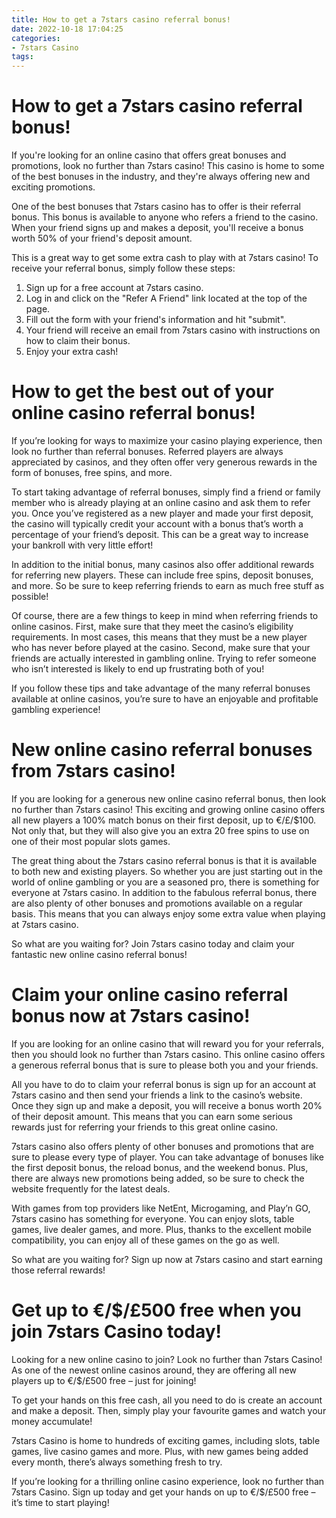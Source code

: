 ```yaml
---
title: How to get a 7stars casino referral bonus! 
date: 2022-10-18 17:04:25
categories:
- 7stars Casino
tags:
---
```



#  How to get a 7stars casino referral bonus! 

If you're looking for an online casino that offers great bonuses and promotions, look no further than 7stars casino! This casino is home to some of the best bonuses in the industry, and they're always offering new and exciting promotions.

One of the best bonuses that 7stars casino has to offer is their referral bonus. This bonus is available to anyone who refers a friend to the casino. When your friend signs up and makes a deposit, you'll receive a bonus worth 50% of your friend's deposit amount.

This is a great way to get some extra cash to play with at 7stars casino! To receive your referral bonus, simply follow these steps:

1) Sign up for a free account at 7stars casino.
2) Log in and click on the "Refer A Friend" link located at the top of the page.
3) Fill out the form with your friend's information and hit "submit".
4) Your friend will receive an email from 7stars casino with instructions on how to claim their bonus.
5) Enjoy your extra cash!

#  How to get the best out of your online casino referral bonus!

If you’re looking for ways to maximize your casino playing experience, then look no further than referral bonuses. Referred players are always appreciated by casinos, and they often offer very generous rewards in the form of bonuses, free spins, and more.

To start taking advantage of referral bonuses, simply find a friend or family member who is already playing at an online casino and ask them to refer you. Once you’ve registered as a new player and made your first deposit, the casino will typically credit your account with a bonus that’s worth a percentage of your friend’s deposit. This can be a great way to increase your bankroll with very little effort!

In addition to the initial bonus, many casinos also offer additional rewards for referring new players. These can include free spins, deposit bonuses, and more. So be sure to keep referring friends to earn as much free stuff as possible!

Of course, there are a few things to keep in mind when referring friends to online casinos. First, make sure that they meet the casino’s eligibility requirements. In most cases, this means that they must be a new player who has never before played at the casino. Second, make sure that your friends are actually interested in gambling online. Trying to refer someone who isn’t interested is likely to end up frustrating both of you!

If you follow these tips and take advantage of the many referral bonuses available at online casinos, you’re sure to have an enjoyable and profitable gambling experience!

#  New online casino referral bonuses from 7stars casino! 

If you are looking for a generous new online casino referral bonus, then look no further than 7stars casino! This exciting and growing online casino offers all new players a 100% match bonus on their first deposit, up to €/£/$100. Not only that, but they will also give you an extra 20 free spins to use on one of their most popular slots games.

The great thing about the 7stars casino referral bonus is that it is available to both new and existing players. So whether you are just starting out in the world of online gambling or you are a seasoned pro, there is something for everyone at 7stars casino. In addition to the fabulous referral bonus, there are also plenty of other bonuses and promotions available on a regular basis. This means that you can always enjoy some extra value when playing at 7stars casino.

So what are you waiting for? Join 7stars casino today and claim your fantastic new online casino referral bonus!

#  Claim your online casino referral bonus now at 7stars casino!

If you are looking for an online casino that will reward you for your referrals, then you should look no further than 7stars casino. This online casino offers a generous referral bonus that is sure to please both you and your friends.

All you have to do to claim your referral bonus is sign up for an account at 7stars casino and then send your friends a link to the casino’s website. Once they sign up and make a deposit, you will receive a bonus worth 20% of their deposit amount. This means that you can earn some serious rewards just for referring your friends to this great online casino.

7stars casino also offers plenty of other bonuses and promotions that are sure to please every type of player. You can take advantage of bonuses like the first deposit bonus, the reload bonus, and the weekend bonus. Plus, there are always new promotions being added, so be sure to check the website frequently for the latest deals.

With games from top providers like NetEnt, Microgaming, and Play’n GO, 7stars casino has something for everyone. You can enjoy slots, table games, live dealer games, and more. Plus, thanks to the excellent mobile compatibility, you can enjoy all of these games on the go as well.

So what are you waiting for? Sign up now at 7stars casino and start earning those referral rewards!

#  Get up to €/$/£500 free when you join 7stars Casino today!

Looking for a new online casino to join? Look no further than 7stars Casino! As one of the newest online casinos around, they are offering all new players up to €/$/£500 free – just for joining!

To get your hands on this free cash, all you need to do is create an account and make a deposit. Then, simply play your favourite games and watch your money accumulate!

7stars Casino is home to hundreds of exciting games, including slots, table games, live casino games and more. Plus, with new games being added every month, there’s always something fresh to try.

If you’re looking for a thrilling online casino experience, look no further than 7stars Casino. Sign up today and get your hands on up to €/$/£500 free – it’s time to start playing!